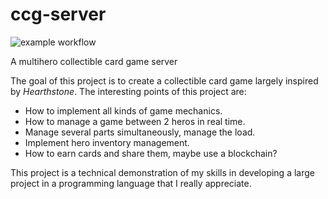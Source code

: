 # ccg-server
![example workflow](https://github.com/maxscharwath/ccg-server/actions/workflows/actions_node.yml/badge.svg)

A multihero collectible card game server

The goal of this project is to create a collectible card game largely inspired by *Hearthstone*.
The interesting points of this project are:
- How to implement all kinds of game mechanics.
- How to manage a game between 2 heros in real time.
- Manage several parts simultaneously, manage the load.
- Implement hero inventory management.
- How to earn cards and share them, maybe use a blockchain?

This project is a technical demonstration of my skills in developing a large project in a programming language that I really appreciate.
